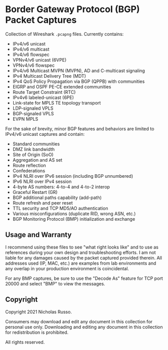 # Border Gateway Protocol (BGP) Packet Captures
Collection of Wireshark `.pcapng` files. Currently contains:
  - IPv4/v6 unicast
  - IPv4/v6 multicast
  - IPv4/v6 flowspec
  - VPNv4/v6 unicast (6VPE)
  - VPNv4/v6 flowspec
  - IPv4/v6 Multicast MVPN (MVPN), AD and C-multicast signaling
  - IPv4 Multicast Delivery Tree (MDT)
  - IPv4 QoS Policy Propagation via BGP (QPPB) with communities
  - EIGRP and OSPF PE-CE extended communities
  - Route Target Constraint (RTC)
  - IPv4v6 labeled-unicast (6PE)
  - Link-state for MPLS TE topology transport
  - LDP-signaled VPLS
  - BGP-signaled VPLS
  - EVPN MPLS

For the sake of brevity, minor BGP features and behaviors
are limited to IPv4/v6 unicast captures and contain:
  - Standard communities
  - DMZ link bandwidth
  - Site of Origin (SoO)
  - Aggregation and AS set
  - Route reflection
  - Confederations
  - IPv4 NLRI over IPv6 session (including BGP unnumbered)
  - IPv6 NLRI over IPv4 session
  - 4-byte AS numbers: 4-to-4 and 4-to-2 interop
  - Graceful Restart (GR)
  - BGP additional paths capability (add-path)
  - Route refresh and peer reset
  - TTL security and TCP MD5/AO authentication
  - Various misconfigurations (duplicate RID, wrong ASN, etc.)
  - BGP Monitoring Protocol (BMP) initialization and exchange

## Usage and Warranty
I recommend using these files to see "what right looks like" and to use
as references during your own design and troubleshooting efforts. I am
not liable for any damages caused by the packet captured provided therein.
All addresses used (IP, MAC, etc.) are examples from lab environments
and any overlap in your production environment is coincidental.

For any BMP captures, be sure to use the "Decode As" feature for
TCP port 20000 and select "BMP" to view the messages.

## Copyright
Copyright 2021 Nicholas Russo.

Consumers may download and edit any document in this collection for personal
use only. Downloading and editing any document in this collection for
redistribution is prohibited.

All rights reserved.
